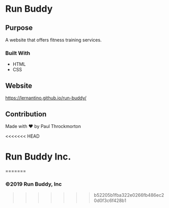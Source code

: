 # Run Buddy

## Purpose
A website that offers fitness training services.

### Built With
* HTML
* CSS

## Website
https://lernantino.github.io/run-buddy/

## Contribution
Made with ❤️ by Paul Throckmorton

<<<<<<< HEAD
# Run Buddy Inc.
=======
### ©2019 Run Buddy, Inc
>>>>>>> b52205b1fba322e0266fb486ec20d0f3c6f428b1
